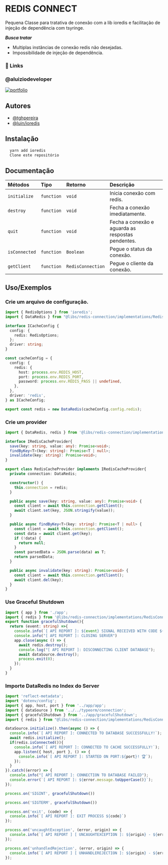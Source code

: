 # REDIS CONNECT

Pequena Classe para tratativa de conexão com a lib ioredis e facilitação de injeção de dependência com tsyringe.

***Busca tratar***
- Multiplas instâncias de conexão redis não desejadas.
- Impossibilidade de injeção de dependência.

### 🔗 Links
### @aluiziodeveloper 
[![portfolio](https://img.shields.io/badge/GitHub-100000?style=for-the-badge&logo=github&logoColor=white)](https://github.com/aluiziodeveloper)


## Autores

- [@tghpereira](https://github.com/tghpereira)
- [@luin/ioredis](https://github.com/luin/ioredis)

## Instalação

```bash
  yarn add ioredis
  Clone este repositório
```

## Documentação

| Métodos   | Tipo       | Retorno | Descrição                           |
| :---------- | :--------- | :--------- |:---------------------------------- |
| `initialize` | `function` | `void` | Inicia conexão com redis. |
| `destroy` | `function` |`void` |Fecha a conexão imediatamente. |
| `quit` | `function` |`void` |Fecha a conexão e aguarda as respostas pendentes. |
| `isConnected` | `function` |`Boolean` |Pegue o status da conexão. |
| `getClient` | `function` |`RedisConnection` |Pegue o cliente da conexão. |
## Uso/Exemplos

### Crie um arquivo de configuração.
```typescript
import { RedisOptions } from 'ioredis';
import { DataRedis } from "@libs/redis-connection/implementations/RedisConnection";

interface ICacheConfig {
  config: {
    redis: RedisOptions;
  };
  driver: string;
}

const cacheConfig = {
  config: {
    redis: {
      host: process.env.REDIS_HOST,
      port: process.env.REDIS_PORT,
      password: process.env.REDIS_PASS || undefined,
    },
  },
  driver: 'redis',
} as ICacheConfig;

export const redis = new DataRedis(cacheConfig.config.redis);
```

### Crie um provider
```typescript
import { DataRedis, redis } from '@libs/redis-connection/implementations/RedisConnection';

interface IRedisCacheProvider{
  save(key: string, value: any): Promise<void>;
  findByKey<T>(key: string): Promise<T | null>;
  invalidate(key: string): Promise<void>;
}

export class RedisCacheProvider implements IRedisCacheProvider{
  private connection: DataRedis;

  constructor() {
    this.connection = redis;
  }

  public async save(key: string, value: any): Promise<void> {
    const client = await this.connection.getClient();
    await client.set(key, JSON.stringify(value));
  }

  public async findByKey<T>(key: string): Promise<T | null> {
    const client = await this.connection.getClient();
    const data = await client.get(key);
    if (!data) {
      return null;
    }
    const parsedData = JSON.parse(data) as T;
    return parsedData;
  }

  public async invalidate(key: string): Promise<void> {
    const client = await this.connection.getClient();
    await client.del(key);
  }
}
```

### Use Graceful Shutdown
```typescript
import { app } from './app';
import { redis } from '@libs/redis-connection/implementations/RedisConnection';
export function gracefulShutdown(){
  return (event: string) =>{
    console.info(`[ API REPORT ]: ${event} SIGNAL RECEIVED WITH CODE ${event}`);
    console.info("[ API REPORT ]: CLOSING SERVER")
    app.close(async () => {
      await redis.destroy();
      console.log("[ API REPORT ]: DISCONNECTING CLIENT DATABASE");
      await dataSource.destroy();
      process.exit(0);
    });
  }
}
```

### Importe DataRedis no Index do Server
```typescript
import 'reflect-metadata';
import 'dotenv/config';
import { app, host, port } from '../app/app';
import { dataSource } from '../../typeorm/connection';
import { gracefulShutdown } from '../app/gracefulShutdown';
import { redis } from "@libs/redis-connection/implementations/RedisConnection";

dataSource.initialize().then(async () => {
  console.info(`[ API REPORT ]: CONNECTED TO DATABASE SUCCESSFULLY!`);
  await redis.initialize();
  if(redis.isConnected()){
    console.info(`[ API REPORT ]: CONNECTED TO CACHE SUCCESSFULLY!`);
    app.listen({ host, port }, () => {
      console.info(`[ API REPORT ]: STARTED ON PORT:${port}! 🏆`);
    });
  }
}).catch((error) => {
  console.info("[ API REPORT ]: CONNECTION TO DATABASE FAILED");
  console.error(`[ API REPORT ]: ${error.message.toUpperCase()}`);
});

process.on('SIGINT', gracefulShutdown())

process.on('SIGTERM', gracefulShutdown())

process.on('exit', (code) => {
  console.info(`[ API REPORT ]: EXIT PROCESS ${code}`)
});

process.on('uncaughtException', (error, origin) => {
  console.info(`[ API REPORT ] [ UNCAUGHTEXCEPTION ]: ${origin} - ${error}`)
});

process.on('unhandledRejection', (error, origin) => {
  console.info(`[ API REPORT ] [ UNHANDLEREJECTION ]: ${origin} - ${error}`)
});
```
